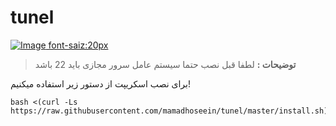 # tunel

<span align="center"><a href="#"><img src="https://github.com/mamadhoseein/tunel/blob/main/App%20icon%20(20).png" alt="Image"> font-saiz:20px</a></span>
> **توضیحات :** لطفا قبل نصب حتما سیستم عامل سرور مجازی باید 22 باشد

برای نصب اسکریپت از دستور زیر استفاده میکنیم!

```
bash <(curl -Ls https://raw.githubusercontent.com/mamadhoseein/tunel/master/install.sh)
```
